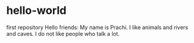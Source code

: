 # hello-world
first repository
Hello friends:
My name is Prachi. I like animals and rivers and caves. 
I do not like people who talk a lot. 
